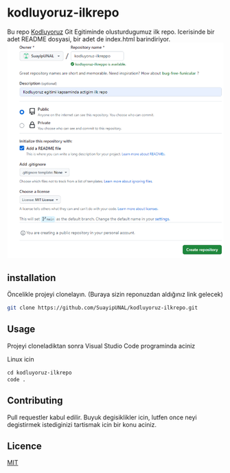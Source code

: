 # kodluyoruz-ilkrepo

Bu repo [Kodluyoruz](https://www.kodluyoruz.org) Git Egitiminde olusturdugumuz ilk repo. Icerisinde bir adet README dosyasi, bir adet de index.html barindiriyor.
![github](figures/github.png)

## installation

Öncelikle projeyi clonelayın. (Buraya sizin reponuzdan aldığınız link gelecek)

```bash
git clone https://github.com/SuayipUNAL/kodluyoruz-ilkrepo.git
```
## Usage
Projeyi cloneladiktan sonra Visual Studio Code programinda aciniz

Linux icin

```Linux
cd kodluyoruz-ilkrepo
code .
```
## Contributing
Pull requestler kabul edilir. Buyuk degisiklikler icin, lutfen once neyi degistirmek istediginizi tartismak icin bir konu aciniz.

## Licence
[MIT](https://choosealicense.com/licenses/mit/)